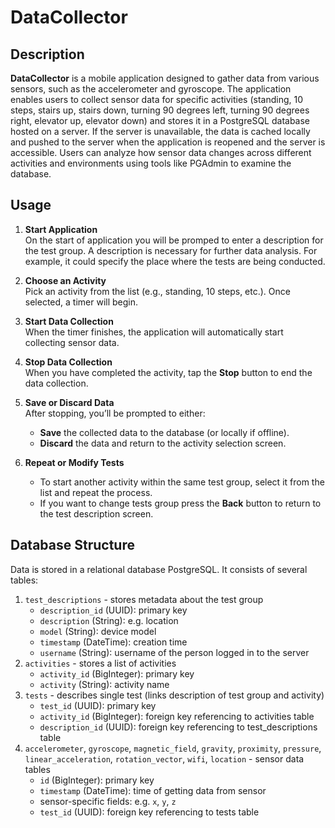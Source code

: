 # DataCollector

## Description
**DataCollector** is a mobile application designed to gather data from various sensors, such as the accelerometer and gyroscope. The application enables users to collect sensor data for specific activities (standing, 10 steps, stairs up, stairs down, turning 90 degrees left, turning 90 degrees right, elevator up, elevator down) and stores it in a PostgreSQL database hosted on a server. If the server is unavailable, the data is cached locally and pushed to the server when the application is reopened and the server is accessible. Users can analyze how sensor data changes across different activities and environments using tools like PGAdmin to examine the database.

## Usage
1. **Start Application**  
   On the start of application you will be promped to enter a description for the test group. A description is necessary for further data analysis. For example, it could specify the place where the tests are being conducted.
   
2. **Choose an Activity**  
   Pick an activity from the list (e.g., standing, 10 steps, etc.). Once selected, a timer will begin.

3. **Start Data Collection**  
   When the timer finishes, the application will automatically start collecting sensor data.

4. **Stop Data Collection**  
   When you have completed the activity, tap the **Stop** button to end the data collection.

5. **Save or Discard Data**  
   After stopping, you’ll be prompted to either:
   - **Save** the collected data to the database (or locally if offline).
   - **Discard** the data and return to the activity selection screen.

6. **Repeat or Modify Tests**  
   - To start another activity within the same test group, select it from the list and repeat the process.
   - If you want to change tests group press the **Back** button to return to the test description screen.
  
## Database Structure
Data is stored in a relational database PostgreSQL. It consists of several tables:
1. `test_descriptions` - stores metadata about the test group
   - `description_id` (UUID): primary key
   - `description` (String): e.g. location
   - `model` (String): device model
   - `timestamp` (DateTime): creation time
   - `username` (String): username of the person logged in to the server
2. `activities` - stores a list of activities
   - `activity_id` (BigInteger): primary key
   - `activity` (String): activity name
3. `tests` - describes single test (links description of test group and activity)
   - `test_id` (UUID): primary key
   - `activity_id` (BigInteger): foreign key referencing to activities table
   - `description_id` (UUID): foreign key referencing to test_descriptions table
4. `accelerometer`, `gyroscope`, `magnetic_field`, `gravity`, `proximity`, `pressure`, `linear_acceleration`, `rotation_vector`, `wifi`, `location` - sensor data tables
   - `id` (BigInteger): primary key
   - `timestamp` (DateTime): time of getting data from sensor
   - sensor-specific fields: e.g. `x`, `y`, `z` 
   - `test_id` (UUID): foreign key referencing to tests table
